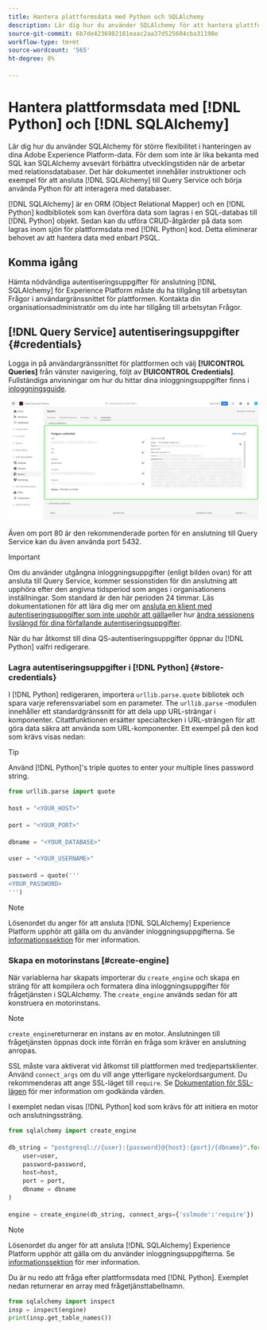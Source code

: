 ```yaml
---
title: Hantera plattformsdata med Python och SQLAlchemy
description: Lär dig hur du använder SQLAlchemy för att hantera plattformsdata med Python i stället för SQL.
source-git-commit: 6b7de4236982181eaac2aa37d525604cba31198e
workflow-type: tm+mt
source-wordcount: '565'
ht-degree: 0%

---
```


# Hantera plattformsdata med [!DNL Python] och [!DNL SQLAlchemy]

Lär dig hur du använder SQLAlchemy för större flexibilitet i hanteringen av dina Adobe Experience Platform-data. För dem som inte är lika bekanta med SQL kan SQLAlchemy avsevärt förbättra utvecklingstiden när de arbetar med relationsdatabaser. Det här dokumentet innehåller instruktioner och exempel för att ansluta [!DNL SQLAlchemy] till Query Service och börja använda Python för att interagera med databaser.

[!DNL SQLAlchemy] är en ORM (Object Relational Mapper) och en [!DNL Python] kodbibliotek som kan överföra data som lagras i en SQL-databas till [!DNL Python] objekt. Sedan kan du utföra CRUD-åtgärder på data som lagras inom sjön för plattformsdata med [!DNL Python] kod. Detta eliminerar behovet av att hantera data med enbart PSQL.

## Komma igång

Hämta nödvändiga autentiseringsuppgifter för anslutning [!DNL SQLAlchemy] för Experience Platform måste du ha tillgång till arbetsytan Frågor i användargränssnittet för plattformen. Kontakta din organisationsadministratör om du inte har tillgång till arbetsytan Frågor.

## [!DNL Query Service] autentiseringsuppgifter {#credentials}

Logga in på användargränssnittet för plattformen och välj **[!UICONTROL Queries]** från vänster navigering, följt av **[!UICONTROL Credentials]**. Fullständiga anvisningar om hur du hittar dina inloggningsuppgifter finns i [inloggningsguide](../ui/credentials.md).

![Fliken Autentiseringsuppgifter med utgångsdatum för frågetjänsten är markerad.](../images/use-cases/credentials.png)

Även om port 80 är den rekommenderade porten för en anslutning till Query Service kan du även använda port 5432.

>[!IMPORTANT]
>
>Om du använder utgångna inloggningsuppgifter (enligt bilden ovan) för att ansluta till Query Service, kommer sessionstiden för din anslutning att upphöra efter den angivna tidsperiod som anges i organisationens inställningar. Som standard är den här perioden 24 timmar. Läs dokumentationen för att lära dig mer om [ansluta en klient med autentiseringsuppgifter som inte upphör att gälla](../ui/credentials.md#non-expiring-credentials)eller hur [ändra sessionens livslängd för dina förfallande autentiseringsuppgifter](../ui/credentials.md#expiring-credentials).

När du har åtkomst till dina QS-autentiseringsuppgifter öppnar du [!DNL Python] valfri redigerare.

### Lagra autentiseringsuppgifter i [!DNL Python] {#store-credentials}

I [!DNL Python] redigeraren, importera `urllib.parse.quote` bibliotek och spara varje referensvariabel som en parameter. The `urllib.parse` -modulen innehåller ett standardgränssnitt för att dela upp URL-strängar i komponenter. Citattfunktionen ersätter specialtecken i URL-strängen för att göra data säkra att använda som URL-komponenter. Ett exempel på den kod som krävs visas nedan:

>[!TIP]
>
>Använd [!DNL Python]&#39;s triple quotes to enter your multiple lines password string.

```python
from urllib.parse import quote

host = "<YOUR_HOST>"

port = "<YOUR_PORT>"

dbname = "<YOUR_DATABASE>"

user = "<YOUR_USERNAME>"

password = quote('''
<YOUR_PASSWORD>
''')
```

>[!NOTE]
>
>Lösenordet du anger för att ansluta [!DNL SQLAlchemy] Experience Platform upphör att gälla om du använder inloggningsuppgifterna. Se [informationssektion](#credentials) för mer information.

### Skapa en motorinstans [#create-engine]

När variablerna har skapats importerar du `create_engine` och skapa en sträng för att kompilera och formatera dina inloggningsuppgifter för frågetjänsten i SQLAlchemy. The `create_engine` används sedan för att konstruera en motorinstans.

>[!NOTE]
>
>`create_engine`returnerar en instans av en motor. Anslutningen till frågetjänsten öppnas dock inte förrän en fråga som kräver en anslutning anropas.

SSL måste vara aktiverat vid åtkomst till plattformen med tredjepartsklienter. Använd `connect_args` om du vill ange ytterligare nyckelordsargument. Du rekommenderas att ange SSL-läget till `require`. Se [Dokumentation för SSL-lägen](../clients/ssl-modes.md) för mer information om godkända värden.

I exemplet nedan visas [!DNL Python] kod som krävs för att initiera en motor och anslutningssträng.

```python
from sqlalchemy import create_engine

db_string = "postgresql://{user}:{password}@{host}:{port}/{dbname}".format(
    user=user,
    password=password,
    host=host,
    port = port,
    dbname = dbname
)

engine = create_engine(db_string, connect_args={'sslmode':'require'})
```

>[!NOTE]
>
>Lösenordet du anger för att ansluta [!DNL SQLAlchemy] Experience Platform upphör att gälla om du använder inloggningsuppgifterna. Se [informationssektion](#credentials) för mer information.

Du är nu redo att fråga efter plattformsdata med [!DNL Python]. Exemplet nedan returnerar en array med frågetjänsttabellnamn.

```python
from sqlalchemy import inspect
insp = inspect(engine)
print(insp.get_table_names())
```
